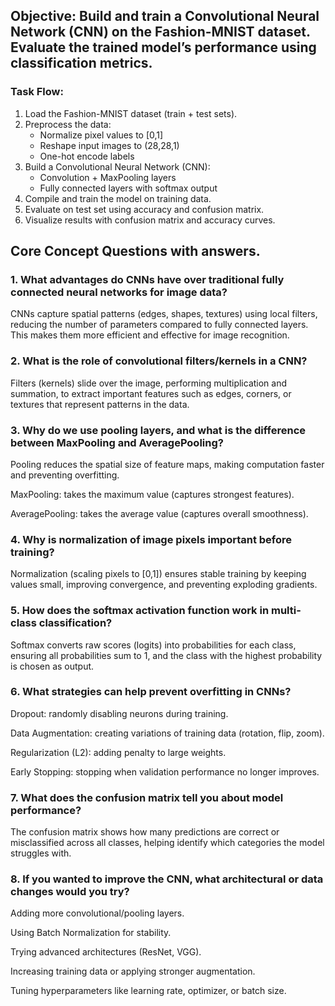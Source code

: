 ## Objective: Build and train a Convolutional Neural Network (CNN) on the Fashion-MNIST dataset. Evaluate the trained model’s performance using classification metrics. 

### Task Flow: 
1. Load the Fashion-MNIST dataset (train + test sets).
2. Preprocess the data:
   - Normalize pixel values to [0,1]
   - Reshape input images to (28,28,1)
   - One-hot encode labels
3. Build a Convolutional Neural Network (CNN):
   - Convolution + MaxPooling layers
   - Fully connected layers with softmax output
4. Compile and train the model on training data.
5. Evaluate on test set using accuracy and confusion matrix.
6. Visualize results with confusion matrix and accuracy curves.


## Core Concept Questions with answers.
### 1. What advantages do CNNs have over traditional fully connected neural networks for image data?

CNNs capture spatial patterns (edges, shapes, textures) using local filters, reducing the number of parameters compared to fully connected layers. This makes them more efficient and effective for image recognition.

### 2. What is the role of convolutional filters/kernels in a CNN?

Filters (kernels) slide over the image, performing multiplication and summation, to extract important features such as edges, corners, or textures that represent patterns in the data.

### 3. Why do we use pooling layers, and what is the difference between MaxPooling and AveragePooling?

Pooling reduces the spatial size of feature maps, making computation faster and preventing overfitting.

MaxPooling: takes the maximum value (captures strongest features).

AveragePooling: takes the average value (captures overall smoothness).

### 4. Why is normalization of image pixels important before training?

Normalization (scaling pixels to [0,1]) ensures stable training by keeping values small, improving convergence, and preventing exploding gradients.

### 5. How does the softmax activation function work in multi-class classification?

Softmax converts raw scores (logits) into probabilities for each class, ensuring all probabilities sum to 1, and the class with the highest probability is chosen as output.

### 6. What strategies can help prevent overfitting in CNNs?

Dropout: randomly disabling neurons during training.

Data Augmentation: creating variations of training data (rotation, flip, zoom).

Regularization (L2): adding penalty to large weights.

Early Stopping: stopping when validation performance no longer improves.

### 7. What does the confusion matrix tell you about model performance?

The confusion matrix shows how many predictions are correct or misclassified across all classes, helping identify which categories the model struggles with.

### 8. If you wanted to improve the CNN, what architectural or data changes would you try?

Adding more convolutional/pooling layers.

Using Batch Normalization for stability.

Trying advanced architectures (ResNet, VGG).

Increasing training data or applying stronger augmentation.

Tuning hyperparameters like learning rate, optimizer, or batch size.
